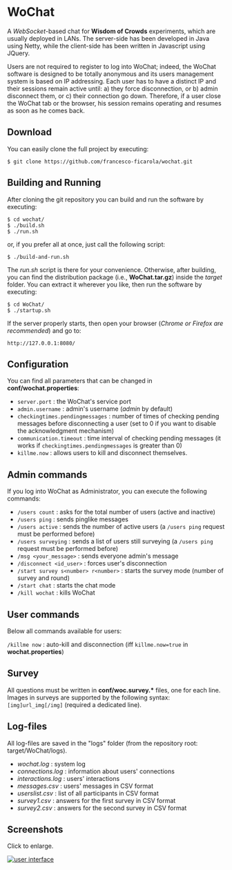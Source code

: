 WoChat
======

A *WebSocket*-based chat for **Wisdom of Crowds** experiments, which are usually deployed in LANs. The server-side has been developed in Java using Netty, while the client-side has been written in Javascript using JQuery.

Users are not required to register to log into WoChat; indeed, the WoChat software is designed to be totally anonymous and its users management system is based on IP addressing. Each user has to have a distinct IP and their sessions remain active until: a) they force disconnection, or b) admin disconnect them, or c) their connection go down. Therefore, if a user close the WoChat tab or the browser, his session remains operating and resumes as soon as he comes back.

Download
--------

You can easily clone the full project by executing:

    $ git clone https://github.com/francesco-ficarola/wochat.git

Building and Running
--------------------

After cloning the git repository you can build and run the software by executing:

    $ cd wochat/
    $ ./build.sh
    $ ./run.sh

or, if you prefer all at once, just call the following script:

    $ ./build-and-run.sh
   
The *run.sh* script is there for your convenience. Otherwise, after building, you can find the distribution package (i.e., **WoChat.tar.gz**) inside the *target* folder. You can extract it wherever you like, then run the software by executing:

    $ cd WoChat/
    $ ./startup.sh

If the server properly starts, then open your browser (*Chrome or Firefox are recommended*) and go to:

    http://127.0.0.1:8080/

Configuration
-------------

You can find all parameters that can be changed in **conf/wochat.properties**:

* ```server.port``` : the WoChat's service port
* ```admin.username``` : admin's username (*admin* by default)
* ```checkingtimes.pendingmessages``` : number of times of checking pending messages before disconnecting a user (set to 0 if you want to disable the acknowledgment mechanism)
* ```communication.timeout``` : time interval of checking pending messages (it works if ```checkingtimes.pendingmessages``` is greater than 0)
* ```killme.now``` : allows users to kill and disconnect themselves.

Admin commands
--------------

If you log into WoChat as Administrator, you can execute the following commands:

* ```/users count``` : asks for the total number of users (active and inactive)
* ```/users ping``` : sends pinglike messages
* ```/users active``` : sends the number of active users (a ```/users ping``` request must be performed before)
* ```/users surveying``` : sends a list of users still surveying (a ```/users ping``` request must be performed before)
* ```/msg <your_message>``` : sends everyone admin's message
* ```/disconnect <id_user>``` : forces user's disconnection
* ```/start survey s<number> r<number>``` : starts the survey mode (number of survey and round)
* ```/start chat``` : starts the chat mode
* ```/kill wochat``` : kills WoChat

User commands
-------------

Below all commands available for users:

```/killme now``` : auto-kill and disconnection (iff ```killme.now=true``` in **wochat.properties**)

Survey
------

All questions must be written in **conf/woc.survey.\*** files, one for each line. Images in surveys are supported by the following syntax: ```[img]url_img[/img]``` (required a dedicated line).

Log-files
---------

All log-files are saved in the "logs" folder (from the repository root: target/WoChat/logs).

* *wochat.log* : system log
* *connections.log* : information about users' connections
* *interactions.log* : users' interactions
* *messages.csv* : users' messages in CSV format
* *userslist.csv* : list of all participants in CSV format
* *survey1.csv* : answers for the first survey in CSV format
* *survey2.csv* : answers for the second survey in CSV format

Screenshots
-----------

Click to enlarge.

[![user interface](img/screenshot-th.png)](img/screenshot.png)